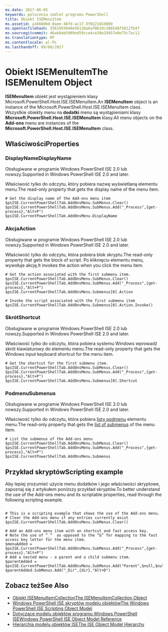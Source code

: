 ```yaml
---
ms.date: 2017-06-05
keywords: polecenia cmdlet programu PowerShell
title: Obiekt ISEMenuItem
ms.assetid: a16660bd-0aee-46fd-ac17-3f022165d089
ms.openlocfilehash: 5561955040e56110a6af0619c286548f5812fb47
ms.sourcegitcommit: d6ab9ab5909ed59cce4ce30e29457e0e75c7ac12
ms.translationtype: MT
ms.contentlocale: pl-PL
ms.lasthandoff: 09/08/2017
---
```

# <a name="the-isemenuitem-object"></a><span data-ttu-id="9fd3d-103">Obiekt ISEMenuItem</span><span class="sxs-lookup"><span data-stu-id="9fd3d-103">The ISEMenuItem Object</span></span>
  <span data-ttu-id="9fd3d-104">**ISEMenuItem** obiekt jest wystąpieniem klasy Microsoft.PowerShell.Host.ISE.ISEMenuItem.</span><span class="sxs-lookup"><span data-stu-id="9fd3d-104">An **ISEMenuItem** object is an instance of the Microsoft.PowerShell.Host.ISE.ISEMenuItem class.</span></span> <span data-ttu-id="9fd3d-105">Wszystkie obiekty menu na **dodatki** menu są wystąpieniami klasy **Microsoft.PowerShell.Host.ISE.ISEMenuItem** klasy.</span><span class="sxs-lookup"><span data-stu-id="9fd3d-105">All menu objects on the **Add-ons** menu are instances of the **Microsoft.PowerShell.Host.ISE.ISEMenuItem** class.</span></span>

## <a name="properties"></a><span data-ttu-id="9fd3d-106">Właściwości</span><span class="sxs-lookup"><span data-stu-id="9fd3d-106">Properties</span></span>

### <a name="displayname"></a><span data-ttu-id="9fd3d-107">DisplayName</span><span class="sxs-lookup"><span data-stu-id="9fd3d-107">DisplayName</span></span>
  <span data-ttu-id="9fd3d-108">Obsługiwane w programie Windows PowerShell ISE 2.0 lub nowszy.</span><span class="sxs-lookup"><span data-stu-id="9fd3d-108">Supported in Windows PowerShell ISE 2.0 and later.</span></span> 

 <span data-ttu-id="9fd3d-109">Właściwość tylko do odczytu, który pobiera nazwę wyświetlaną elementu menu.</span><span class="sxs-lookup"><span data-stu-id="9fd3d-109">The read-only property that gets the display name of the menu item.</span></span>

```
# Get the display name of the Add-ons menu item
$psISE.CurrentPowerShellTab.AddOnsMenu.SubMenus.Clear()
$psISE.CurrentPowerShellTab.AddOnsMenu.SubMenus.Add("_Process",{get-process},"Alt+P")
$psISE.CurrentPowerShellTab.AddOnsMenu.DisplayName

```

### <a name="action"></a><span data-ttu-id="9fd3d-110">Akcja</span><span class="sxs-lookup"><span data-stu-id="9fd3d-110">Action</span></span>
  <span data-ttu-id="9fd3d-111">Obsługiwane w programie Windows PowerShell ISE 2.0 lub nowszy.</span><span class="sxs-lookup"><span data-stu-id="9fd3d-111">Supported in Windows PowerShell ISE 2.0 and later.</span></span> 

 <span data-ttu-id="9fd3d-112">Właściwość tylko do odczytu, która pobiera blok skryptu.</span><span class="sxs-lookup"><span data-stu-id="9fd3d-112">The read-only property that gets the block of script.</span></span> <span data-ttu-id="9fd3d-113">Po kliknięciu elementu menu, wywołuje akcję.</span><span class="sxs-lookup"><span data-stu-id="9fd3d-113">It invokes the action when you click the menu item.</span></span>

```
# Get the action associated with the first submenu item.
$psISE.CurrentPowerShellTab.AddOnsMenu.SubMenus.Clear()
$psISE.CurrentPowerShellTab.AddOnsMenu.SubMenus.Add("_Process",{get-process},"Alt+P")
$psISE.CurrentPowerShellTab.AddOnsMenu.Submenus[0].Action

# Invoke the script associated with the first submenu item 
$psISE.CurrentPowerShellTab.AddOnsMenu.Submenus[0].Action.Invoke()
```

### <a name="shortcut"></a><span data-ttu-id="9fd3d-114">Skrót</span><span class="sxs-lookup"><span data-stu-id="9fd3d-114">Shortcut</span></span>
  <span data-ttu-id="9fd3d-115">Obsługiwane w programie Windows PowerShell ISE 2.0 lub nowszy.</span><span class="sxs-lookup"><span data-stu-id="9fd3d-115">Supported in Windows PowerShell ISE 2.0 and later.</span></span> 

 <span data-ttu-id="9fd3d-116">Właściwość tylko do odczytu, która pobiera systemu Windows wprowadź skrót klawiaturowy do elementu menu.</span><span class="sxs-lookup"><span data-stu-id="9fd3d-116">The read-only property that gets the Windows input keyboard shortcut for the menu item.</span></span>

```
# Get the shortcut for the first submenu item.
$psISE.CurrentPowerShellTab.AddOnsMenu.SubMenus.Clear()
$psISE.CurrentPowerShellTab.AddOnsMenu.SubMenus.Add("_Process",{get-process},"Alt+P")
$psISE.CurrentPowerShellTab.AddOnsMenu.Submenus[0].Shortcut
```

### <a name="submenus"></a><span data-ttu-id="9fd3d-117">Podmenu</span><span class="sxs-lookup"><span data-stu-id="9fd3d-117">Submenus</span></span>
  <span data-ttu-id="9fd3d-118">Obsługiwane w programie Windows PowerShell ISE 2.0 lub nowszy.</span><span class="sxs-lookup"><span data-stu-id="9fd3d-118">Supported in Windows PowerShell ISE 2.0 and later.</span></span> 

 <span data-ttu-id="9fd3d-119">Właściwość tylko do odczytu, która pobiera [listy podmenu](The-ISEMenuItemCollection-Object.md) elementu menu.</span><span class="sxs-lookup"><span data-stu-id="9fd3d-119">The read-only property that gets the [list of submenus](The-ISEMenuItemCollection-Object.md) of the menu item.</span></span>

```
# List the submenus of the Add-ons menu
$psISE.CurrentPowerShellTab.AddOnsMenu.SubMenus.Clear()
$psISE.CurrentPowerShellTab.AddOnsMenu.SubMenus.Add("_Process",{get-process},"Alt+P")
$psISE.CurrentPowerShellTab.AddOnsMenu.Submenus
```

## <a name="scripting-example"></a><span data-ttu-id="9fd3d-120">Przykład skryptów</span><span class="sxs-lookup"><span data-stu-id="9fd3d-120">Scripting example</span></span>
 <span data-ttu-id="9fd3d-121">Aby lepiej zrozumieć użycie menu dodatków i jego właściwości skryptowe, zapoznaj się z artykułem poniższy przykład skryptów.</span><span class="sxs-lookup"><span data-stu-id="9fd3d-121">To better understand the use of the Add-ons menu and its scriptable properties, read through the following scripting example.</span></span>

```

# This is a scripting example that shows the use of the Add-ons menu.
# Clear the Add-ons menu if any entries currently exist
$psISE.CurrentPowerShellTab.AddOnsMenu.SubMenus.Clear()

# Add an Add-ons menu item with an shortcut and fast access key.
# Note the use of “_”  as opposed to the “&” for mapping to the fast access key letter for the menu item.
$menuAdded = $psISE.CurrentPowerShellTab.AddOnsMenu.SubMenus.Add("_Process",{get-process},"Alt+P") 
# Add a nested menu - a parent and a child submenu item. 
$parentAdded = $psISE.CurrentPowerShellTab.AddOnsMenu.SubMenus.Add("Parent",$null,$null) 
$parentAdded.SubMenus.Add("_Dir",{dir},"Alt+D")

```

## <a name="see-also"></a><span data-ttu-id="9fd3d-122">Zobacz też</span><span class="sxs-lookup"><span data-stu-id="9fd3d-122">See Also</span></span>
- [<span data-ttu-id="9fd3d-123">Obiekt ISEMenuItemCollection</span><span class="sxs-lookup"><span data-stu-id="9fd3d-123">The ISEMenuItemCollection Object</span></span>](The-ISEMenuItemCollection-Object.md) 
- [<span data-ttu-id="9fd3d-124">Windows PowerShell ISE skryptów modelu obiektów</span><span class="sxs-lookup"><span data-stu-id="9fd3d-124">The Windows PowerShell ISE Scripting Object Model</span></span>](The-Windows-PowerShell-ISE-Scripting-Object-Model.md) 
- [<span data-ttu-id="9fd3d-125">Dotyczące modelu obiektów programu Windows PowerShell ISE</span><span class="sxs-lookup"><span data-stu-id="9fd3d-125">Windows PowerShell ISE Object Model Reference</span></span>](Windows-PowerShell-ISE-Object-Model-Reference.md)
- [<span data-ttu-id="9fd3d-126">Hierarchia modelu obiektów ISE</span><span class="sxs-lookup"><span data-stu-id="9fd3d-126">The ISE Object Model Hierarchy</span></span>](The-ISE-Object-Model-Hierarchy.md)
